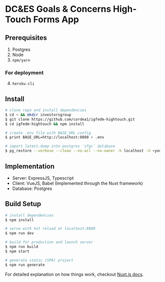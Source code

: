 # DC&ES Goals & Concerns High-Touch Forms App

## Prerequisites

1. Postgres
2. Node
3. `npm/yarn`

### For deployment

4. `heroku-cli`

## Install

```zsh
# clone repo and install dependencies
$ cd ~ && mkdir investorsgroup
$ git clone https://github.com/cordea1/igfedm-hightouch.git
$ cd igfedm-hightouch && npm install

# create .env file with BASE_URL config
$ print BASE_URL=http://localhost:8080 > .env

# import latest.dump into postgres `sfgc` database
$ pg_restore --verbose --clean --no-acl --no-owner -h localhost -U <your-username> -d sfgc latest.dump
```

## Implementation

-   Server: ExpressJS, Typescript
-   Client: VueJS, Babel (Implemented through the Nuxt framework)
-   Database: Postgres

## Build Setup

```zsh
# install dependencies
$ npm install

# serve with hot reload at localhost:8080
$ npm run dev

# build for production and launch server
$ npm run build
$ npm start

# generate static (SPA) project
$ npm run generate
```

For detailed explanation on how things work, checkout [Nuxt.js docs](https://nuxtjs.org).
